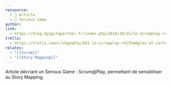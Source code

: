 ```yaml
---
ressource:
  - 📰 Article
  - 🧩 Serious Game
author: 
link:
  - https://blog.myagilepartner.fr/index.php/2018/10/15/le-scrumplay-regles-et-cartes/
trello:
  - https://trello.com/c/xGgowE1u/681-le-scrumplay-r%C3%A8gles-et-cartes-my-agile-partner-scrum
relates:
  - "[[Scrum]]"
  - "[[Story Mapping]]"
---
```

Article décriant un Serious Game : Scrum@Play, permettant de sensibiliser au Story Mapping.